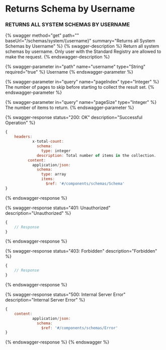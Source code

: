 # Returns Schema by Username

### RETURNS ALL SYSTEM SCHEMAS BY USERNAME

{% swagger method="get" path="" baseUrl="/schemas/system/{username}" summary="Returns all System Schemas by Username" %}
{% swagger-description %}
Return all system schemas by username. Only user with the Standard Registry are allowed to make the request.
{% endswagger-description %}

{% swagger-parameter in="path" name="username" type="String" required="true" %}
Username
{% endswagger-parameter %}

{% swagger-parameter in="query" name="pageIndex" type="Integer" %}
The number of pages to skip before starting to collect the result set.
{% endswagger-parameter %}

{% swagger-parameter in="query" name="pageSize" type="Integer" %}
The number of items to return.
{% endswagger-parameter %}

{% swagger-response status="200: OK" description="Successful Operation" %}
```javascript
{
    headers:
            x-total-count:
              schema:
                type: integer
              description: Total number of items in the collection.
          content:
            application/json:
              schema:
                type: array
                items:
                  $ref: '#/components/schemas/Schema'
}
```
{% endswagger-response %}

{% swagger-response status="401: Unauthorized" description="Unauthorized" %}
```javascript
{
    // Response
}
```
{% endswagger-response %}

{% swagger-response status="403: Forbidden" description="Forbidden" %}
```javascript
{
    // Response
}
```
{% endswagger-response %}

{% swagger-response status="500: Internal Server Error" description="Internal Server Error" %}
```javascript
{
    content:
            application/json:
              schema:
                $ref: '#/components/schemas/Error'
}
```
{% endswagger-response %}
{% endswagger %}
